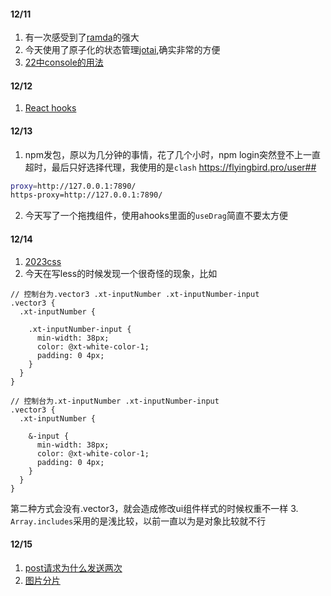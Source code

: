 #### 12/11

1. 有一次感受到了[ramda](https://ramdajs.com/docs)的强大
2. 今天使用了原子化的状态管理[jotai](https://jotai.org/docs/core/use-atom),确实非常的方便
3. [22中console的用法](https://zhuanlan.zhihu.com/p/662437488)

#### 12/12
1. [React hooks](https://mp.weixin.qq.com/s/rMGraYV-gr9xkkewyeTBjA)

#### 12/13
1. npm发包，原以为几分钟的事情，花了几个小时，npm login突然登不上一直超时，最后只好选择代理，我使用的是`clash`
https://flyingbird.pro/user##
``` bash
proxy=http://127.0.0.1:7890/
https-proxy=http://127.0.0.1:7890/
```
2. 今天写了一个拖拽组件，使用ahooks里面的`useDrag`简直不要太方便

#### 12/14
1. [2023css](https://mp.weixin.qq.com/s/EhVts0zd6hcvbVTD5OBZbg)
2. 今天在写less的时候发现一个很奇怪的现象，比如
```less
// 控制台为.vector3 .xt-inputNumber .xt-inputNumber-input
.vector3 {
  .xt-inputNumber {

    .xt-inputNumber-input {
      min-width: 38px;
      color: @xt-white-color-1;
      padding: 0 4px;
    }
  }
}

// 控制台为.xt-inputNumber .xt-inputNumber-input
.vector3 {
  .xt-inputNumber {

    &-input {
      min-width: 38px;
      color: @xt-white-color-1;
      padding: 0 4px;
    }
  }
}

```
第二种方式会没有.vector3，就会造成修改ui组件样式的时候权重不一样
3. `Array.includes`采用的是浅比较，以前一直以为是对象比较就不行


#### 12/15
1. [post请求为什么发送两次](https://mp.weixin.qq.com/s/GkN8_jw74P0r2NpDpu-NYg)
2. [图片分片](https://www.cnblogs.com/vjmap/p/17234313.html)